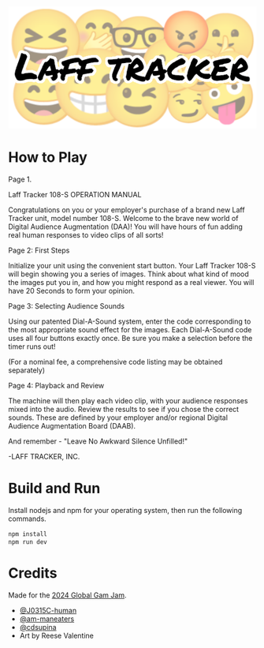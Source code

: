 <p align="center">
<img src="src/assets/images/logos/laff_tracker_logo.png">
</p>

# How to Play

Page 1.

Laff Tracker 108-S
OPERATION MANUAL

Congratulations on you or your employer's purchase of a brand new Laff Tracker unit, model number 108-S. Welcome to the brave new world of Digital Audience Augmentation (DAA)! You will have hours of fun adding real human responses to video clips of all sorts!

Page 2: First Steps

Initialize your unit using the convenient start button. Your Laff Tracker 108-S will begin showing you a series of images. Think about what kind of mood the images put you in, and how you might respond as a real viewer. You will have 20 Seconds to form your opinion.

Page 3: Selecting Audience Sounds

Using our patented Dial-A-Sound system, enter the code corresponding to the most appropriate sound effect for the images. Each Dial-A-Sound code uses all four buttons exactly once. Be sure you make a selection before the timer runs out!

(For a nominal fee, a comprehensive code listing may be obtained separately)

Page 4: Playback and Review

The machine will then play each video clip, with your audience responses mixed into the audio. Review the results to see if you chose the correct sounds. These are defined by your employer and/or regional Digital Audience Augmentation Board (DAAB).

And remember - "Leave No Awkward Silence Unfilled!"

-LAFF TRACKER, INC.

# Build and Run

Install nodejs and npm for your operating system, then run the following commands.

```shell
npm install
npm run dev
```

# Credits

Made for the [2024 Global Gam Jam](https://globalgamejam.org/games/2024/laff-tracker-5).

- [@J0315C-human](https://github.com/J0315C-human)
- [@am-maneaters](https://github.com/am-maneaters)
- [@cdsupina](https://github.com/cdsupina)
- Art by Reese Valentine